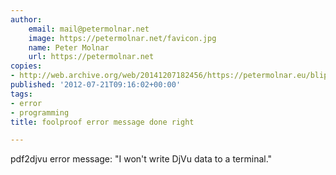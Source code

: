 ```yaml
---
author:
    email: mail@petermolnar.net
    image: https://petermolnar.net/favicon.jpg
    name: Peter Molnar
    url: https://petermolnar.net
copies:
- http://web.archive.org/web/20141207182456/https://petermolnar.eu/blips/pdf2djvu/
published: '2012-07-21T09:16:02+00:00'
tags:
- error
- programming
title: foolproof error message done right

---
```


pdf2djvu error message: "I won't write DjVu data to a terminal."